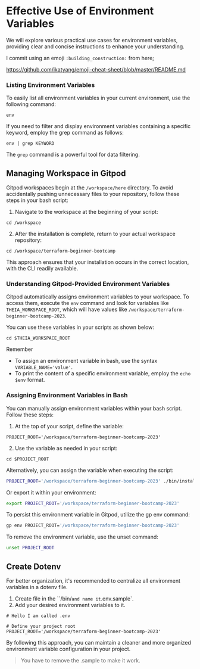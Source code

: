 # Effective Use of Environment Variables

We will explore various practical use cases for environment variables, providing clear and concise instructions to enhance your understanding.

I commit using an emoji `:building_construction:` from here;

https://github.com/ikatyang/emoji-cheat-sheet/blob/master/README.md

### Listing Environment Variables

To easily list all environment variables in your current environment, use the following command:

```
env
```

If you need to filter and display environment variables containing a specific keyword, employ the grep command as follows:

```
env | grep KEYWORD
```

The `grep` command is a powerful tool for data filtering.

## Managing Workspace in Gitpod

Gitpod workspaces begin at the `/workspace/here` directory. To avoid accidentally pushing unnecessary files to your repository, follow these steps in your bash script:

1. Navigate to the workspace at the beginning of your script:

```
cd /workspace
```

2. After the installation is complete, return to your actual workspace repository:

```
cd /workspace/terraform-beginner-bootcamp
```

This approach ensures that your installation occurs in the correct location, with the CLI readily available.

### Understanding Gitpod-Provided Environment Variables

Gitpod automatically assigns environment variables to your workspace. To access them, execute the `env` command and look for variables like `THEIA_WORKSPACE_ROOT`, which will have values like `/workspace/terraform-beginner-bootcamp-2023`.

You can use these variables in your scripts as shown below:

```
cd $THEIA_WORKSPACE_ROOT
```

Remember

- To assign an environment variable in bash, use the syntax `VARIABLE_NAME='value'`.
- To print the content of a specific environment variable, employ the `echo $env` format.

### Assigning Environment Variables in Bash

You can manually assign environment variables within your bash script. Follow these steps:

1. At the top of your script, define the variable:

```
PROJECT_ROOT='/workspace/terraform-beginner-bootcamp-2023'
```

2. Use the variable as needed in your script:

```
cd $PROJECT_ROOT
```

Alternatively, you can assign the variable when executing the script:

```sh
PROJECT_ROOT='/workspace/terraform-beginner-bootcamp-2023' ./bin/install_terraform_cli
```

Or export it within your environment:

```sh
export PROJECT_ROOT='/workspace/terraform-beginner-bootcamp-2023'
```

To persist this environment variable in Gitpod, utilize the gp env command:

```sh
gp env PROJECT_ROOT='/workspace/terraform-beginner-bootcamp-2023'
```

To remove the environment variable, use the unset command:

```sh
unset PROJECT_ROOT
```

## Create Dotenv

For better organization, it's recommended to centralize all environment variables in a dotenv file.

1. Create file in the ``/bin/` and name it `.env.sample`.
2. Add your desired environment variables to it.

```
# Hello I am called .env

# Define your project root
PROJECT_ROOT='/workspace/terraform-beginner-bootcamp-2023'
```

By following this approach, you can maintain a cleaner and more organized environment variable configuration in your project.

> You have to remove the .sample to make it work.
